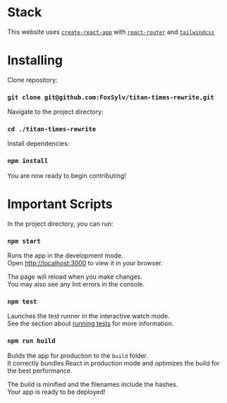 # Stack

This website uses [`create-react-app`](https://create-react-app.dev/)
with [`react-router`](https://reactrouter.com/en/main)
and [`tailwindcss`](https://tailwindcss.com/)



# Installing

Clone repository:

### `git clone git@github.com:FoxSylv/titan-times-rewrite.git`

Navigate to the project directory:

### `cd ./titan-times-rewrite`

Install dependencies:

### `npm install`

You are now ready to begin contributing!



# Important Scripts

In the project directory, you can run:

### `npm start`

Runs the app in the development mode.\
Open [http://localhost:3000](http://localhost:3000) to view it in your browser.

The page will reload when you make changes.\
You may also see any lint errors in the console.

### `npm test`

Launches the test runner in the interactive watch mode.\
See the section about [running tests](https://facebook.github.io/create-react-app/docs/running-tests) for more information.

### `npm run build`

Builds the app for production to the `build` folder.\
It correctly bundles React in production mode and optimizes the build for the best performance.

The build is minified and the filenames include the hashes.\
Your app is ready to be deployed!
